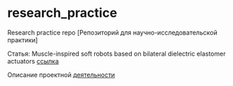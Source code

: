 # research_practice
Research practice repo [Репозиторий для научно-исследовательской практики]

Статья: Muscle-inspired soft robots based on bilateral dielectric elastomer actuators [ссылка](https://www.google.com/url?q=https://www.nature.com/articles/s41378-023-00592-2&sa=D&source=editors&ust=1709880959706296&usg=AOvVaw3RrjlFk5IFzCbmNvKlhOjO)

Описание проектной [деятельности](https://se.moevm.info/doku.php/start:research_practice_3rd_course)
